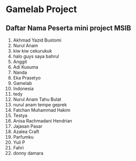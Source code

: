 # Gamelab Project

## Daftar Nama Peserta mini project MSIB

1. Akhmad Yazid Bustomi
2. Nurul Anam
3. kiw kiw cekurukuk
4. halo guys saya bahrul
5. Anggit
6. Adi Kusuma
7. Nanda
8. Eka Prasetyo
9. Gamelab
10. Indonesia
11. tedy
12. Nurul Anam Tahu Bulat
13. nurul anam tempe geprek
14. Fatchan Muhammad Hakim
15. Testya
16. Anisa Rachmadani Hendrian
17. Jajasan Pasar
18. Azalea Craft
19. Parfumku
20. Yuli P
21. Fahri
22. donny damara
